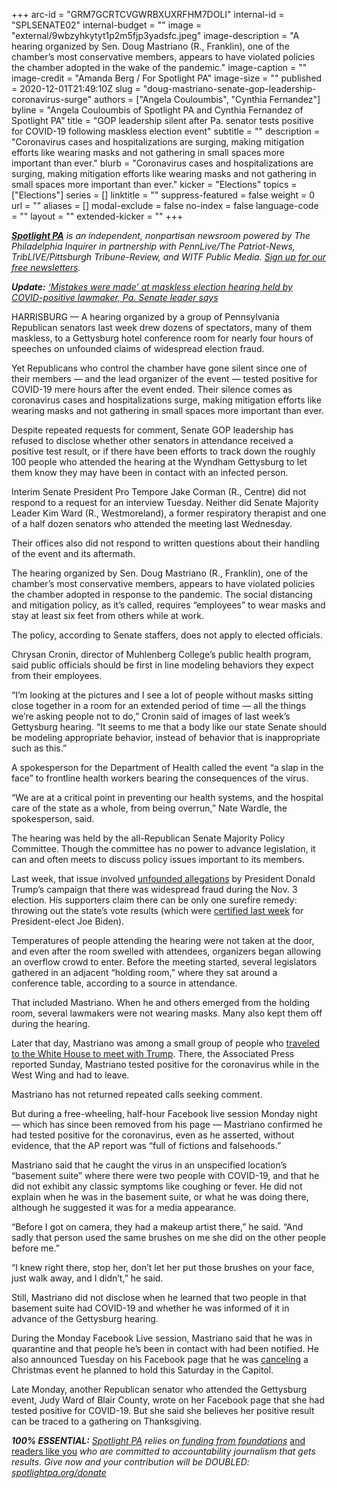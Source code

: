 +++
arc-id = "GRM7GCRTCVGWRBXUXRFHM7DOLI"
internal-id = "SPLSENATE02"
internal-budget = ""
image = "external/9wbzyhkytyt1p2m5fjp3yadsfc.jpeg"
image-description = "A hearing organized by Sen. Doug Mastriano (R., Franklin), one of the chamber’s most conservative members, appears to have violated policies the chamber adopted in the wake of the pandemic."
image-caption = ""
image-credit = "Amanda Berg / For Spotlight PA"
image-size = ""
published = 2020-12-01T21:49:10Z
slug = "doug-mastriano-senate-gop-leadership-coronavirus-surge"
authors = ["Angela Couloumbis", "Cynthia Fernandez"]
byline = "Angela Couloumbis of Spotlight PA and Cynthia Fernandez of Spotlight PA"
title = "GOP leadership silent after Pa. senator tests positive for COVID-19 following maskless election event"
subtitle = ""
description = "Coronavirus cases and hospitalizations are surging, making mitigation efforts like wearing masks and not gathering in small spaces more important than ever."
blurb = "Coronavirus cases and hospitalizations are surging, making mitigation efforts like wearing masks and not gathering in small spaces more important than ever."
kicker = "Elections"
topics = ["Elections"]
series = []
linktitle = ""
suppress-featured = false
weight = 0
url = ""
aliases = []
modal-exclude = false
no-index = false
language-code = ""
layout = ""
extended-kicker = ""
+++

<a href="https://www.spotlightpa.org/"><i><b>Spotlight PA</b></i></a><i> is an independent, nonpartisan newsroom powered by The Philadelphia Inquirer in partnership with PennLive/The Patriot-News, TribLIVE/Pittsburgh Tribune-Review, and WITF Public Media. </i><a href="https://www.spotlightpa.org/newsletters"><i>Sign up for our free newsletters</i></a><i>.</i>

<i><b>Update:</b></i><i> </i><a href="https://www.spotlightpa.org/news/2020/12/doug-mastriano-coronavirus-election-hearing-masks-jake-corman-review/" target="_blank"><i>‘Mistakes were made’ at maskless election hearing held by COVID-positive lawmaker, Pa. Senate leader says</i></a>

HARRISBURG — A hearing organized by a group of Pennsylvania Republican senators last week drew dozens of spectators, many of them maskless, to a Gettysburg hotel conference room for nearly four hours of speeches on unfounded claims of widespread election fraud.

Yet Republicans who control the chamber have gone silent since one of their members — and the lead organizer of the event — tested positive for COVID-19 mere hours after the event ended. Their silence comes as coronavirus cases and hospitalizations surge, making mitigation efforts like wearing masks and not gathering in small spaces more important than ever.

Despite repeated requests for comment, Senate GOP leadership has refused to disclose whether other senators in attendance received a positive test result, or if there have been efforts to track down the roughly 100 people who attended the hearing at the Wyndham Gettysburg to let them know they may have been in contact with an infected person.

Interim Senate President Pro Tempore Jake Corman (R., Centre) did not respond to a request for an interview Tuesday. Neither did Senate Majority Leader Kim Ward (R., Westmoreland), a former respiratory therapist and one of a half dozen senators who attended the meeting last Wednesday.

<script src="https://www.spotlightpa.org/embed.js" async></script><div data-spl-embed-version="1" data-spl-src="https://www.spotlightpa.org/embeds/donate/?teaser_text=Spotlight%20PA%20provides%20essential%2C%20public-service%20journalism%20thanks%20to%20readers%20like%20you.%20%3Cb%3EBecome%20a%20member%20today%20with%20a%20gift%20of%20%2415%2Fmonth%20or%20more%20and%20receive%20our%20exclusive%20Pennsylvania%20tote%20bag.%3C%2Fb%3E&cta_text=YES%2C%20COUNT%20ME%20IN&eyebrow_text=BECOME%20A%20MEMBER"></div>

Their offices also did not respond to written questions about their handling of the event and its aftermath.

The hearing organized by Sen. Doug Mastriano (R., Franklin), one of the chamber’s most conservative members, appears to have violated policies the chamber adopted in response to the pandemic. The social distancing and mitigation policy, as it’s called, requires “employees” to wear masks and stay at least six feet from others while at work.

The policy, according to Senate staffers, does not apply to elected officials.

Chrysan Cronin, director of Muhlenberg College’s public health program, said public officials should be first in line modeling behaviors they expect from their employees.

“I’m looking at the pictures and I see a lot of people without masks sitting close together in a room for an extended period of time — all the things we’re asking people not to do,” Cronin said of images of last week’s Gettysburg hearing. “It seems to me that a body like our state Senate should be modeling appropriate behavior, instead of behavior that is inappropriate such as this.”

A spokesperson for the Department of Health called the event “a slap in the face” to frontline health workers bearing the consequences of the virus.

“We are at a critical point in preventing our health systems, and the hospital care of the state as a whole, from being overrun,” Nate Wardle, the spokesperson, said.

The hearing was held by the all-Republican Senate Majority Policy Committee. Though the committee has no power to advance legislation, it can and often meets to discuss policy issues important to its members.

Last week, that issue involved <a href="https://www.spotlightpa.org/news/2020/11/rudy-giuliani-trump-pennsylvania-election-senate-hearing/">unfounded allegations</a> by President Donald Trump’s campaign that there was widespread fraud during the Nov. 3 election. His supporters claim there can be only one surefire remedy: throwing out the state’s vote results (which were <a href="https://www.spotlightpa.org/news/2020/11/joe-biden-pennsylvania-winner-certification-final-results/">certified last week</a> for President-elect Joe Biden).

Temperatures of people attending the hearing were not taken at the door, and even after the room swelled with attendees, organizers began allowing an overflow crowd to enter. Before the meeting started, several legislators gathered in an adjacent “holding room,” where they sat around a conference table, according to a source in attendance.

That included Mastriano. When he and others emerged from the holding room, several lawmakers were not wearing masks. Many also kept them off during the hearing.

Later that day, Mastriano was among a small group of people who <a href="https://www.spotlightpa.org/news/2020/11/trump-pennsylvania-lawmakers-invite-white-house-silence-election-2020/">traveled to the White House to meet with Trump</a>. There, the Associated Press reported Sunday, Mastriano tested positive for the coronavirus while in the West Wing and had to leave.

Mastriano has not returned repeated calls seeking comment.

But during a free-wheeling, half-hour Facebook live session Monday night — which has since been removed from his page — Mastriano confirmed he had tested positive for the coronavirus, even as he asserted, without evidence, that the AP report was “full of fictions and falsehoods.”

Mastriano said that he caught the virus in an unspecified location’s “basement suite” where there were two people with COVID-19, and that he did not exhibit any classic symptoms like coughing or fever. He did not explain when he was in the basement suite, or what he was doing there, although he suggested it was for a media appearance.

<script src="https://www.spotlightpa.org/embed.js" async></script><div data-spl-embed-version="1" data-spl-src="https://www.spotlightpa.org/embeds/newsletter/"></div>

“Before I got on camera, they had a makeup artist there,” he said. “And sadly that person used the same brushes on me she did on the other people before me.”

“I knew right there, stop her, don’t let her put those brushes on your face, just walk away, and I didn’t,” he said.

Still, Mastriano did not disclose when he learned that two people in that basement suite had COVID-19 and whether he was informed of it in advance of the Gettysburg hearing.

During the Monday Facebook Live session, Mastriano said that he was in quarantine and that people he’s been in contact with had been notified. He also announced Tuesday on his Facebook page that he was <a href="https://www.facebook.com/events/122455442825924">canceling</a> a Christmas event he planned to hold this Saturday in the Capitol.

Late Monday, another Republican senator who attended the Gettysburg event, Judy Ward of Blair County, wrote on her Facebook page that she had tested positive for COVID-19. But she said she believes her positive result can be traced to a gathering on Thanksgiving.

<i><b>100% ESSENTIAL:</b></i><i> </i><a href="https://www.spotlightpa.org/"><i>Spotlight PA</i></a><i> relies on</i><a href="https://www.spotlightpa.org/support"><i> funding from foundations</i></a><i> </i><a href="https://www.spotlightpa.org/support">and readers like you</a><i> who are committed to accountability journalism that gets results. Give now and your contribution will be DOUBLED: </i><a href="http://spotlightpa.org/donate"><i>spotlightpa.org/donate</i></a>
